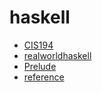 # haskell

- [CIS194](https://www.seas.upenn.edu/~cis1940/spring13/lectures.html)
- [realworldhaskell](https://book.realworldhaskell.org/read/)
- [Prelude](https://hackage.haskell.org/package/base-4.19.0.0/docs/Prelude.html)
- [reference](https://github.com/OctaviPascual/cis194-IntroductionToHaskell)
